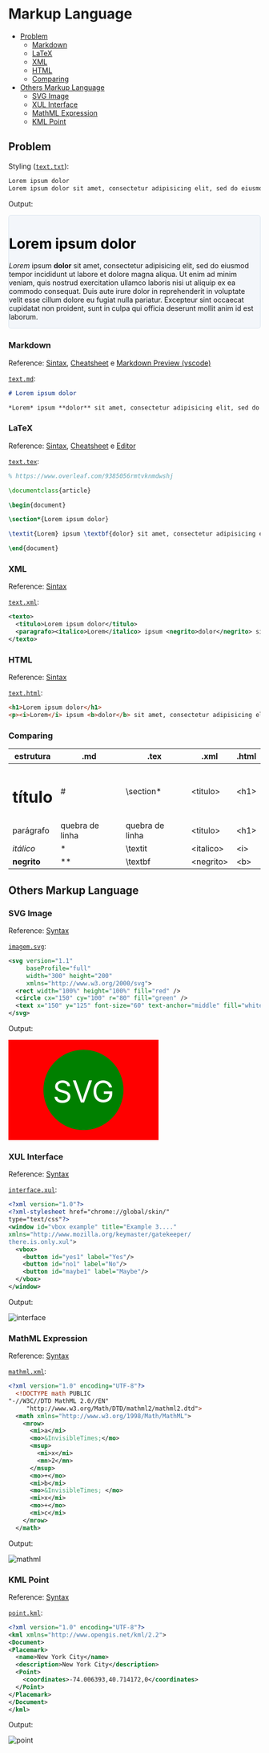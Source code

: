 # Markup Language

* [Problem](#problem)
  * [Markdown](#markdown)
  * [LaTeX](#latex)
  * [XML](#xml)
  * [HTML](#html)
  * [Comparing](#comparing)
* [Others Markup Language](#others-markup-language)
  * [SVG Image ](#svg-image )
  * [XUL Interface ](#xul-interface )
  * [MathML Expression ](#mathml-expression )
  * [KML Point ](#kml-point )

## Problem

Styling ([`text.txt`](text.txt)):
```txt
Lorem ipsum dolor
Lorem ipsum dolor sit amet, consectetur adipisicing elit, sed do eiusmod tempor incididunt ut labore et dolore magna aliqua. Ut enim ad minim veniam, quis nostrud exercitation ullamco laboris nisi ut aliquip ex ea commodo consequat. Duis aute irure dolor in reprehenderit in voluptate velit esse cillum dolore eu fugiat nulla pariatur. Excepteur sint occaecat cupidatat non proident, sunt in culpa qui officia deserunt mollit anim id est laborum.
```

Output:
<div style="border-radius: 0.3rem;background-color: #f3f6fa;border: solid 1px #dce6f0;">
  <h1 style="color:#000">Lorem ipsum dolor</h1>
  <p><i>Lorem</i> ipsum <b>dolor</b> sit amet, consectetur adipisicing elit, sed do eiusmod tempor incididunt ut labore et dolore magna aliqua. Ut enim ad minim veniam, quis nostrud exercitation ullamco laboris nisi ut aliquip ex ea commodo consequat. Duis aute irure dolor in reprehenderit in voluptate velit esse cillum dolore eu fugiat nulla pariatur. Excepteur sint occaecat cupidatat non proident, sunt in culpa qui officia deserunt mollit anim id est laborum.</p>
</div>

### Markdown

Reference: [Sintax](https://daringfireball.net/projects/markdown/syntax), [Cheatsheet](https://github.com/adam-p/markdown-here/wiki/Markdown-Cheatsheet) e [Markdown Preview (vscode)](https://code.visualstudio.com/docs/languages/markdown#_markdown-preview)

[`text.md`](text.md):
```md
# Lorem ipsum dolor

*Lorem* ipsum **dolor** sit amet, consectetur adipisicing elit, sed do eiusmod tempor incididunt ut labore et dolore magna aliqua. Ut enim ad minim veniam, quis nostrud exercitation ullamco laboris nisi ut aliquip ex ea commodo consequat. Duis aute irure dolor in reprehenderit in voluptate velit esse cillum dolore eu fugiat nulla pariatur. Excepteur sint occaecat cupidatat non proident, sunt in culpa qui officia deserunt mollit anim id est laborum.
```

### LaTeX

Reference: [Sintax](https://daringfireball.net/projects/markdown/syntax), [Cheatsheet](https://github.com/adam-p/markdown-here/wiki/Markdown-Cheatsheet) e [Editor](https://www.overleaf.com/9385056rmtvknmdwshj)

[`text.tex`](text.tex):
```tex
% https://www.overleaf.com/9385056rmtvknmdwshj

\documentclass{article}

\begin{document}

\section*{Lorem ipsum dolor}

\textit{Lorem} ipsum \textbf{dolor} sit amet, consectetur adipisicing elit, sed do eiusmod tempor incididunt ut labore et dolore magna aliqua. Ut enim ad minim veniam, quis nostrud exercitation ullamco laboris nisi ut aliquip ex ea commodo consequat. Duis aute irure dolor in reprehenderit in voluptate velit esse cillum dolore eu fugiat nulla pariatur. Excepteur sint occaecat cupidatat non proident, sunt in culpa qui officia deserunt mollit anim id est laborum.

\end{document}
```

### XML

Reference: [Sintax](https://www.w3.org/TR/xml/)

[`text.xml`](text.xml):
```xml
<texto>
  <titulo>Lorem ipsum dolor</titulo>
  <paragrafo><italico>Lorem</italico> ipsum <negrito>dolor</negrito> sit amet, consectetur adipisicing elit, sed do eiusmod tempor incididunt ut labore et dolore magna aliqua. Ut enim ad minim veniam, quis nostrud exercitation ullamco laboris nisi ut aliquip ex ea commodo consequat. Duis aute irure dolor in reprehenderit in voluptate velit esse cillum dolore eu fugiat nulla pariatur. Excepteur sint occaecat cupidatat non proident, sunt in culpa qui officia deserunt mollit anim id est laborum.</paragrafo>
</texto>
```

### HTML

Reference: [Sintax](https://www.w3.org/TR/html/)

[`text.html`](text.html):
```html
<h1>Lorem ipsum dolor</h1>
<p><i>Lorem</i> ipsum <b>dolor</b> sit amet, consectetur adipisicing elit, sed do eiusmod tempor incididunt ut labore et dolore magna aliqua. Ut enim ad minim veniam, quis nostrud exercitation ullamco laboris nisi ut aliquip ex ea commodo consequat. Duis aute irure dolor in reprehenderit in voluptate velit esse cillum dolore eu fugiat nulla pariatur. Excepteur sint occaecat cupidatat non proident, sunt in culpa qui officia deserunt mollit anim id est laborum.</p>
```

### Comparing

| estrutura | .md | .tex | .xml | .html |
|-|-|-|-|-|
| <h1>título</h1> | \# |  \section* | \<titulo> | \<h1> |
| parágrafo | quebra de linha | quebra de linha | \<titulo> | \<h1> |
| <i>itálico</i> | \* | \textit | \<italico> | \<i> |
| <b>negrito</b> | \** | \textbf | \<negrito> | \<b> |

## Others Markup Language

### SVG Image 

Reference: [Syntax](https://www.w3.org/Graphics/SVG/)

[`imagem.svg`](imagem.svg):
```xml
<svg version="1.1"
     baseProfile="full"
     width="300" height="200"
     xmlns="http://www.w3.org/2000/svg">
  <rect width="100%" height="100%" fill="red" />
  <circle cx="150" cy="100" r="80" fill="green" />
  <text x="150" y="125" font-size="60" text-anchor="middle" fill="white">SVG</text>
</svg>
```

Output:

<svg version="1.1"
     baseProfile="full"
     width="300" height="200"
     xmlns="http://www.w3.org/2000/svg">
  <rect width="100%" height="100%" fill="red" />
  <circle cx="150" cy="100" r="80" fill="green" />
  <text x="150" y="125" font-size="60" text-anchor="middle" fill="white">SVG</text>
</svg>

### XUL Interface 

Reference: [Syntax](https://developer.mozilla.org/en-US/docs/Mozilla/Tech/XUL)

[`interface.xul`](interface.xul):
```xml
<?xml version="1.0"?>
<?xml-stylesheet href="chrome://global/skin/"
type="text/css"?>
<window id="vbox example" title="Example 3...."
xmlns="http://www.mozilla.org/keymaster/gatekeeper/
there.is.only.xul">
  <vbox>
    <button id="yes1" label="Yes"/>
    <button id="no1" label="No"/>
    <button id="maybe1" label="Maybe"/>
  </vbox>
</window>
```

Output:

![interface](interface.png)

### MathML Expression 

Reference: [Syntax](https://www.w3.org/TR/MathML/)

[`mathml.xml`](mathml.xml):
```xml
<?xml version="1.0" encoding="UTF-8"?>
  <!DOCTYPE math PUBLIC
"-//W3C//DTD MathML 2.0//EN"
     "http://www.w3.org/Math/DTD/mathml2/mathml2.dtd">
  <math xmlns="http://www.w3.org/1998/Math/MathML">
    <mrow>
      <mi>a</mi>
      <mo>&InvisibleTimes;</mo>
      <msup>
        <mi>x</mi>
        <mn>2</mn>
      </msup>
      <mo>+</mo>
      <mi>b</mi>
      <mo>&InvisibleTimes; </mo>
      <mi>x</mi>
      <mo>+</mo>
      <mi>c</mi>
    </mrow>
  </math>
```

Output:

![mathml](mathml.png)

### KML Point 

Reference: [Syntax](http://www.opengeospatial.org/standards/kml/)

[`point.kml`](point.kml):
```xml
<?xml version="1.0" encoding="UTF-8"?>
<kml xmlns="http://www.opengis.net/kml/2.2">
<Document>
<Placemark>
  <name>New York City</name>
  <description>New York City</description>
  <Point>
    <coordinates>-74.006393,40.714172,0</coordinates>
  </Point>
</Placemark>
</Document>
</kml>
```

Output:

![point](point.png)

